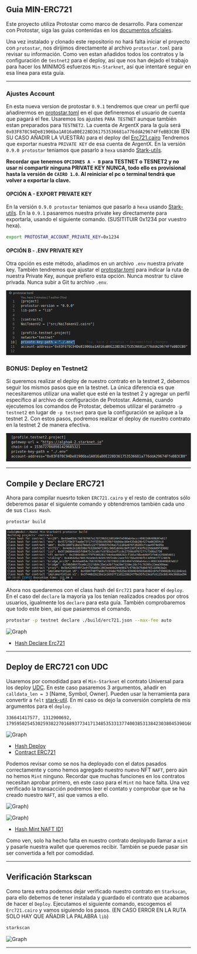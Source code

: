 ## Guia MIN-ERC721

Este proyecto utiliza Protostar como marco de desarrollo. Para comenzar con Protostar, siga las guías contenidas en los [documentos oficiales](https://docs.swmansion.com/protostar/docs/tutorials/installation).

Una vez instalado y clonado este repositorio no hará falta iniciar el proyecto con `protostar`, nos dirijimos directamente al archivo `protostar.toml` para revisar su información. Como ven estan añadidos todos los contratos y la configuración de `testnet2` para el deploy, así que nos han dejado el trabajo para hacer los MINIMOS esfuerzos `Min-Starknet`, así que intentaré seguir en esa línea para esta guía. 

----

### Ajustes Account

En esta nueva version de protostar `0.9.1` tendremos que crear un perfil que añadirermos en [protostar.toml](/protostar.toml) en el que defineremos el usuario de cuenta que pagará el fee. Usaremos los ajustes `PARA TESTNET` aunque también estan preparados para `TESTNET2`. La cuenta de ArgentX para la guía será `0x03F878C94De81906ba1A016aB0E228D361753536681a776ddA29674FfeBB3CB0` (EN SU CASO AÑADIR LA VUESTRA) para el deploy del [Erc721.cairo](/src/min_erc721/ERC721.cairo) Tendremos que exportar nuestra `PRIVATE KEY` de esa cuenta de ArgentX. En la versión `0.9.0 protostar` teniamos que pasarlo a `hexa` usando [Stark-utils](https://www.stark-utils.xyz/converter).

 **Recordar que tenemos `OPCIONES A - B` para TESTNET o TESNET2 y no usar ni compartir ninguna PRIVATE KEY NUNCA, todo ello es provisional hasta la versión de `CAIRO 1.0`. Al reiniciar el pc o terminal tendrá que volver a exportar la clave.** 
 
 #### OPCIÓN A - EXPORT PRIVATE KEY
 
 En la versión `0.9.0 protostar` teniamos que pasarlo a `hexa` usando [Stark-utils](https://www.stark-utils.xyz/converter). En la `0.9.1` pasaremos nuestra private key  directamente para exportarla, usando el siguiente comando. (SUSITITUIR 0x1234 por vuestro hexa).

```bash
export PROTOSTAR_ACCOUNT_PRIVATE_KEY=0x1234
```

#### OPCIÓN B - .ENV PRIVATE KEY

Otra opción es este método, añadimos en un archivo `.env` nuestra private key. También tendremos que ajustar el [protostar.toml](/protostar.toml) para indicar la ruta de nuestra Private Key, aunque prefiero esta opción. Nunca mostrar tu clave privada. Nunca subir a Git tu archivo `.env`.

![Graph](/src/min_ens/imagenes/ruta.png)


### BONUS: Deploy en Testnet2

Si queremos realizar el deploy de nuestro contrato en la testnet 2, debemos seguir los mismos pasos que en la testnet. La única diferencia es que necesitaremos utilizar una wallet que esté en la testnet 2 y agregar un perfil específico al archivo de configuración de Protostar. Además, cuando ejecutemos los comandos de Protostar, debemos utilizar el parámetro `-p testnet2` en lugar de `-p testnet` para que la configuración se aplique a la testnet 2. Con estos pasos, podremos realizar el deploy de nuestro contrato en la testnet 2 de manera efectiva.

![Graph](/src/min_ens/imagenes/testnet2.png)

---

## Compile y Declare ERC721

Ahora para compilar nuesrto token `ERC721.cairo` y el resto de contratos sólo deberemos pasar el siguiente comando y obtendremos también cada uno de sus `Class Hash`.


```bash
protostar build
```

![Graph](/src/min_ens/imagenes/build.png)


Ahora nos quedaremos con el class hash del `Erc721` para hacer el `deploy`. En el caso del `declare` la mayoría ya los tenían  realizados creados por otros usuarios, igualmente los `declare` para esta guía. También comprobaremos que todo este bien, así que pasaremos el comando.


```bash
protostar -p testnet declare ./build/erc721.json --max-fee auto
```

![Graph](/src/min_erc721/Im%C3%A1genes/declare.png)

* [Hash Declare Erc721](https://testnet.starkscan.co/tx/0x01cf0197fd8669d8dc16ba6a1c5169929a1bf78931b07f40b8927369f7e7c1a5)

---

## Deploy de ERC721 con UDC

Usaremos por comodidad para el `Min-Starknet` el contrato Universal para los deploy [UDC](https://testnet.starkscan.co/contract/0x041a78e741e5af2fec34b695679bc6891742439f7afb8484ecd7766661ad02bf#write-contract). En este caso pasaremos 3 argumentos, añadir en `calldata_len = 3` [Name, Symbol, Owner]. Pueden usar la herramienta para convertir a `felt` [stark-util](https://www.stark-utils.xyz/converter). En mi caso os dejo la conversión completa de mis argumentos para el `deploy`.

```
336641417577, 1312900692, 1795950254530259382270168937734171348535331377400385313842303804539016002736
```

![Graph](/src/min_erc721/Im%C3%A1genes/deploy.png)


* [Hash Deploy](https://testnet.starkscan.co/tx/0x7a6bd444bc5a8758f955cae71a0ca5d3bad03f090a7e33a8abc2a12dbe18aa)
* [Contract ERC721](https://testnet.starkscan.co/contract/0x017ae461c10ce6be043b8895c5a445960a832dff8f891a8c4284105be723255a)

Podemos revisar como se nos ha deployado con el datos pasados correctamente y como hemos agregado nuestro nuevo NFT `NAFT`, pero aún no hemos `Mint` ninguno. Recordar que muchas funciones en los contratos necesitan aprobar primero, en este caso para el `Mint` no hace falta. Una vez verificado la transacción podremos leer el contato y comprobar que se ha creado nuestro `NAFT`, asi que vamos a ello. 


![Graph](/src/min_erc721/Im%C3%A1genes/mint.png))

![Graph](/src/min_erc721/Im%C3%A1genes/read.png))


* [Hash Mint NAFT ID1](https://testnet.starkscan.co/tx/0x119d1ca722c91481c5bd6aa4a6799afcfc48e47d4fe363b85988a06d391b0c0)

Como ven, solo ha hecho falta en nuestro contrato deployado llamar a `mint` y pasarle nuestra wallet que queremos recibir. También se puede pasar sin ser convertida a felt por comodidad.

---

## Verificación Starkscan

Como tarea extra podemos dejar verificado nuestro contrato en `Starkscan`, para ello debemos de tener instalada y guardado el contrato que acabamos de hacer el `Deploy`. Ejecutamos el siguiente comando, escogemos el `Erc721.cairo` y vamos siguiendo los pasos. (EN CASO ERROR EN LA RUTA SOLO HAY QUE AÑADIR LA PALABRA `lib`)

```bash
starkscan
```

![Graph](/src/min_erc721/Im%C3%A1genes/lib.png)

---
